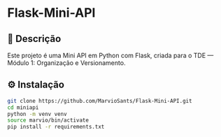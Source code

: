# Flask-Mini-API

## 📖 Descrição
Este projeto é uma Mini API em Python com Flask, criada para o TDE — Módulo 1: Organização e Versionamento.

## ⚙️ Instalação
```bash
git clone https://github.com/MarvioSants/Flask-Mini-API.git
cd miniapi
python -m venv venv
source marvio/bin/activate                               
pip install -r requirements.txt


